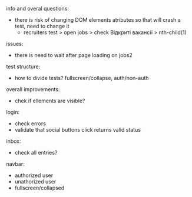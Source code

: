 info and overal questions:
- there is risk of changing DOM elements atributes so that will crash a test, need to change it
    - recruiters test > open jobs > check Відкриті вакансії > nth-child(1)

issues:
- there is need to wait after page loading on jobs2

test structure:
- how to divide tests? fullscreen/collapse, auth/non-auth

overall improvements:
- chek if ellements are visible?

login:
- check errors
- validate that social buttons click returns valid status

inbox:
- check all entries?

navbar:
- authorized user
- unathorized user
- fullscreen/collapsed
